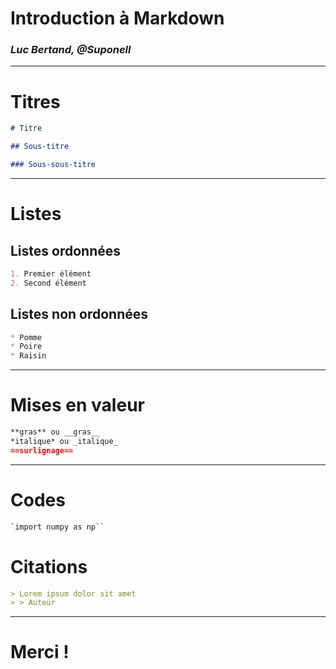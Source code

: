 # Introduction à Markdown

### *Luc Bertand, @Suponell*

---

# Titres

```markdown
# Titre

## Sous-titre

### Sous-sous-titre
```

---

# Listes

## Listes ordonnées

```markdown
1. Premier élément
2. Second élément
```

## Listes non ordonnées

```markdown
* Pomme
* Poire
* Raisin
```

---

# Mises en valeur

```markdown
**gras** ou __gras__
*italique* ou _italique_
==surlignage==
```

---

# Codes

```markdown
`import numpy as np``
```

# Citations

```markdown
> Lorem ipsum dolor sit amet
> > Auteur
```

---

# Merci !
